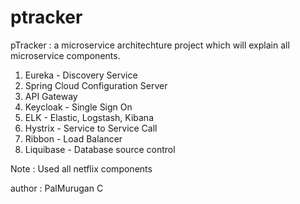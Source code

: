 ptracker
========

pTracker : a microservice architechture project which will explain all microservice components.

1) Eureka - Discovery Service
2) Spring Cloud Configuration Server
3) API Gateway
4) Keycloak - Single Sign On
5) ELK - Elastic, Logstash, Kibana
6) Hystrix - Service to Service Call
7) Ribbon - Load Balancer
8) Liquibase - Database source control

Note : Used all netflix components

author : PalMurugan C
